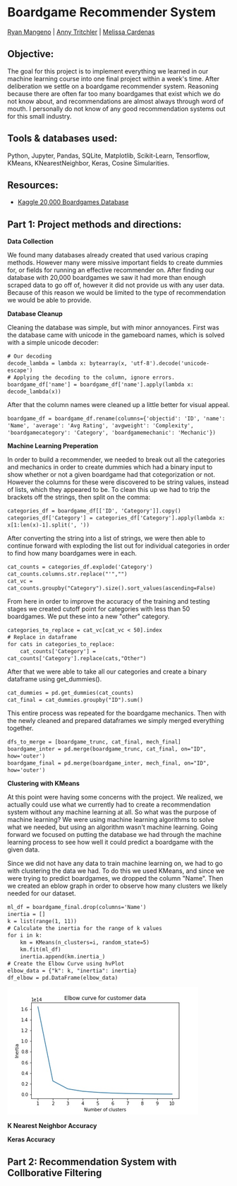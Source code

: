 # Boardgame Recommender System
[Ryan Mangeno](https://github.com/Ryndine) | [Anny Tritchler](https://github.com/tritchlin/) | [Melissa Cardenas](https://github.com/melcardenas28)

## Objective: 
The goal for this project is to implement everything we learned in our machine learning course into one final project within a week's time. After deliberation we settle on a boardgame recommender system. Reasoning because there are often far too many boardgames that exist which we do not know about, and recommendations are almost always through word of mouth. I personally do not know of any good recommendation systems out for this small industry.

## Tools & databases used:
Python, Jupyter, Pandas, SQLite, Matplotlib, Scikit-Learn, Tensorflow, KMeans, KNearestNeighbor, Keras, Cosine Simularities.

## Resources:
- [Kaggle 20,000 Boardgames Database](https://www.kaggle.com/extralime/20000-boardgames-dataset?select=boardgames1.csv)

## Part 1: Project methods and directions:
 
**Data Collection**

We found many databases already created that used various craping methods. However many were missive important fields to create dummies for, or fields for running an effective recommender on. After finding our database with 20,000 boardgames we saw it had more than enough scraped data to go off of, however it did not provide us with any user data. Because of this reason we would be limited to the type of recommendation we would be able to provide.

**Database Cleanup**

Cleaning the database was simple, but with minor annoyances. First was the database came with unicode in the gameboard names, which is solved with a simple unicode decoder:
```
# Our decoding
decode_lambda = lambda x: bytearray(x, 'utf-8').decode('unicode-escape')
# Applying the decoding to the column, ignore errors.
boardgame_df['name'] = boardgame_df['name'].apply(lambda x: decode_lambda(x))
```
After that the column names were cleaned up a little better for visual appeal.
```
boardgame_df = boardgame_df.rename(columns={'objectid': 'ID', 'name': 'Name', 'average': 'Avg Rating', 'avgweight': 'Complexity', 'boardgamecategory': 'Category', 'boardgamemechanic': 'Mechanic'})
```

**Machine Learning Preperation**

In order to build a recommender, we needed to break out all the categories and mechanics in order to create dummies which had a binary input to show whether or not a given boardgame had that cotegorization or not. However the columns for these were discovered to be string values, instead of lists, which they appeared to be. To clean this up we had to trip the brackets off the strings, then split on the comma:
```
categories_df = boardgame_df[['ID', 'Category']].copy()
categories_df['Category'] = categories_df['Category'].apply(lambda x: x[1:len(x)-1].split(', '))
```
After converting the string into a list of strings, we were then able to continue forward with exploding the list out for individual categories in order to find how many boardgames were in each.
```
cat_counts = categories_df.explode('Category')
cat_counts.columns.str.replace("'","")
cat_vc = cat_counts.groupby("Category").size().sort_values(ascending=False)
```
From here in order to improve the accuracy of the training and testing stages we created cutoff point for categories with less than 50 boardgames. We put these into a new "other" category.
```
categories_to_replace = cat_vc[cat_vc < 50].index
# Replace in dataframe
for cats in categories_to_replace:
    cat_counts['Category'] = cat_counts['Category'].replace(cats,"Other")
```
After that we were able to take all our categories and create a binary dataframe using get_dummies().
```
cat_dummies = pd.get_dummies(cat_counts)
cat_final = cat_dummies.groupby("ID").sum()
```
This entire process was repeated for the boardgame mechanics. Then with the newly cleaned and prepared dataframes we simply merged everything together.
```
dfs_to_merge = [boardgame_trunc, cat_final, mech_final]
boardgame_inter = pd.merge(boardgame_trunc, cat_final, on="ID", how='outer')
boardgame_final = pd.merge(boardgame_inter, mech_final, on="ID", how='outer')
```

**Clustering with KMeans**

At this point were having some concerns with the project. We realized, we actually could use what we currently had to create a recommendation system without any machine learning at all. So what was the purpose of machine learning? We were using machine learning algorithms to solve what we needed, but using an algorithm wasn't machine learning. Going forward we focused on putting the database we had through the machine learning process to see how well it could predict a boardgame with the given data.

Since we did not have any data to train machine learning on, we had to go with clustering the data we had. To do this we used KMeans, and since we were trying to predict boardgames, we dropped the column "Name". Then we created an eblow graph in order to observe how many clusters we likely needed for our dataset.
```
ml_df = boardgame_final.drop(columns='Name')
inertia = []
k = list(range(1, 11))
# Calculate the inertia for the range of k values
for i in k:
    km = KMeans(n_clusters=i, random_state=5)
    km.fit(ml_df)
    inertia.append(km.inertia_)
# Create the Elbow Curve using hvPlot
elbow_data = {"k": k, "inertia": inertia}
df_elbow = pd.DataFrame(elbow_data)
```
![elbow_graph](https://github.com/Ryndine/recommend_boardgame/blob/main/Images/elbow.jpeg)

**K Nearest Neighbor Accuracy**

**Keras Accuracy**

## Part 2: Recommendation System with Collborative Filtering
